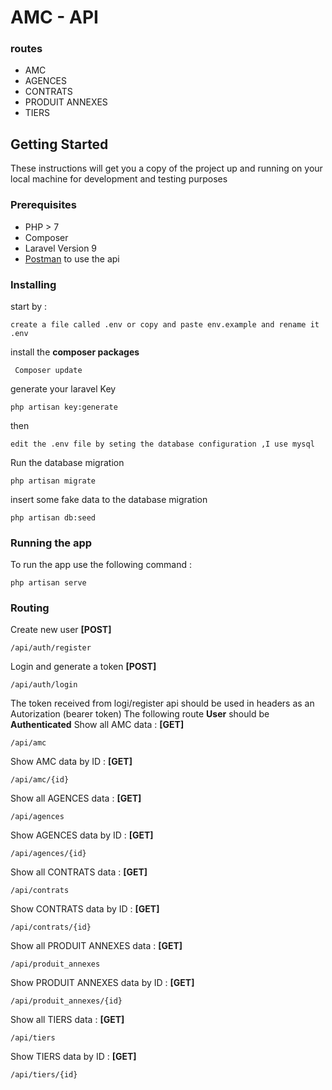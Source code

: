 # AMC - API

### routes
  * AMC
  * AGENCES
  * CONTRATS
  * PRODUIT ANNEXES
  * TIERS
  
## Getting Started
These instructions will get you a copy of the project up and running on your local machine for development and testing purposes
### Prerequisites
* PHP > 7
* Composer
* Laravel Version 9
* [Postman](https://www.getpostman.com/) to use the api
### Installing
start by :
```
create a file called .env or copy and paste env.example and rename it .env
```
install the **composer packages**
```
 Composer update
```
generate your laravel Key
```
php artisan key:generate
```
then
```
edit the .env file by seting the database configuration ,I use mysql
```
Run the database migration
```
php artisan migrate
```
insert some fake data to the database migration
```
php artisan db:seed
```
### Running the app
To run the app use the following command :
```
php artisan serve
```
### Routing
Create new user **[POST]**
```
/api/auth/register
```
Login and generate a token **[POST]**
```
/api/auth/login
```
The token received from logi/register api should be used in headers as an Autorization (bearer token)
The following route **User** should be **Authenticated**
Show all AMC data : **[GET]**
```
/api/amc
```
Show AMC data by ID : **[GET]**
```
/api/amc/{id}
```
Show all AGENCES data : **[GET]**
```
/api/agences
```
Show AGENCES data by ID : **[GET]**
```
/api/agences/{id}
```
Show all CONTRATS data : **[GET]**
```
/api/contrats
```
Show CONTRATS data by ID : **[GET]**
```
/api/contrats/{id}
```
Show all PRODUIT ANNEXES data : **[GET]**
```
/api/produit_annexes
```
Show PRODUIT ANNEXES data by ID : **[GET]**
```
/api/produit_annexes/{id}
```
Show all TIERS data : **[GET]**
```
/api/tiers
```
Show TIERS data by ID : **[GET]**
```
/api/tiers/{id}
```
